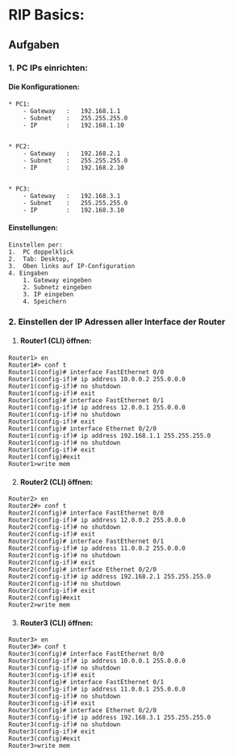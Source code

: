 # RIP Basics:

## Aufgaben

### 1. PC IPs einrichten:

#### Die Konfigurationen:

```
* PC1:
    - Gateway   :   192.168.1.1
    - Subnet    :   255.255.255.0
    - IP        :   192.168.1.10


* PC2:
    - Gateway   :   192.168.2.1
    - Subnet    :   255.255.255.0
    - IP        :   192.168.2.10


* PC3:
    - Gateway   :   192.168.3.1
    - Subnet    :   255.255.255.0
    - IP        :   192.168.3.10
```

#### Einstellungen:

    Einstellen per:
    1.  PC doppelklick
    2.  Tab: Desktop,
    3.  Oben links auf IP-Configuration
    4. Eingaben
        1. Gateway eingeben
        2. Subnetz eingeben
        3. IP eingeben
        4. Speichern

### 2. Einstellen der IP Adressen aller Interface der Router

1. #### Router1 (CLI) öffnen:

```
Router1> en
Router1#> conf t
Router1(config)# interface FastEthernet 0/0
Router1(config-if)# ip address 10.0.0.2 255.0.0.0
Router1(config-if)# no shutdown
Router1(config-if)# exit
Router1(config)# interface FastEthernet 0/1
Router1(config-if)# ip address 12.0.0.1 255.0.0.0
Router1(config-if)# no shutdown
Router1(config-if)# exit
Router1(config)# interface Ethernet 0/2/0
Router1(config-if)# ip address 192.168.1.1 255.255.255.0
Router1(config-if)# no shutdown
Router1(config-if)# exit
Router1(config)#exit
Router1>write mem
```

2. #### Router2 (CLI) öffnen:

```
Router2> en
Router2#> conf t
Router2(config)# interface FastEthernet 0/0
Router2(config-if)# ip address 12.0.0.2 255.0.0.0
Router2(config-if)# no shutdown
Router2(config-if)# exit
Router2(config)# interface FastEthernet 0/1
Router2(config-if)# ip address 11.0.0.2 255.0.0.0
Router2(config-if)# no shutdown
Router2(config-if)# exit
Router2(config)# interface Ethernet 0/2/0
Router2(config-if)# ip address 192.168.2.1 255.255.255.0
Router2(config-if)# no shutdown
Router2(config-if)# exit
Router2(config)#exit
Router2>write mem
```

3. #### Router3 (CLI) öffnen:

```
Router3> en
Router3#> conf t
Router3(config)# interface FastEthernet 0/0
Router3(config-if)# ip address 10.0.0.1 255.0.0.0
Router3(config-if)# no shutdown
Router3(config-if)# exit
Router3(config)# interface FastEthernet 0/1
Router3(config-if)# ip address 11.0.0.1 255.0.0.0
Router3(config-if)# no shutdown
Router3(config-if)# exit
Router3(config)# interface Ethernet 0/2/0
Router3(config-if)# ip address 192.168.3.1 255.255.255.0
Router3(config-if)# no shutdown
Router3(config-if)# exit
Router3(config)#exit
Router3>write mem
```